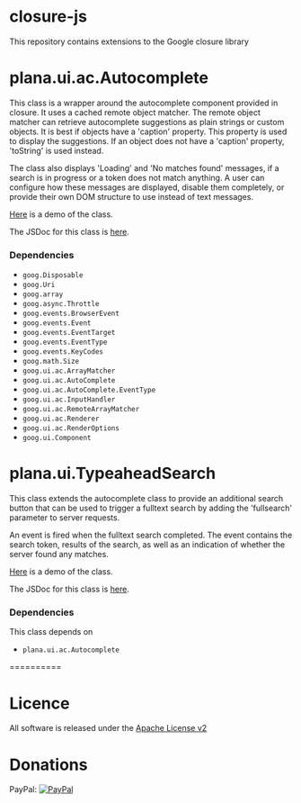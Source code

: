 closure-js
==========

This repository contains extensions to the Google closure library

# plana.ui.ac.Autocomplete

This class is a wrapper around the autocomplete component provided in closure. It uses a cached remote object matcher. The remote object matcher can retrieve autocomplete suggestions as plain strings or custom objects. It is best if objects have a 'caption' property. This property is used to display the suggestions. If an object does not have a 'caption' property, 'toString' is used instead.

The class also displays 'Loading' and 'No matches found' messages, if a search is in progress or a token does not match anything. A user can configure how these messages are displayed, disable them completely, or provide their own DOM structure to use instead of text messages.

[Here](http://autocomplete-plana.rhcloud.com/autocomplete.html) is a demo of the class.

The JSDoc for this class is [here](http://htmlpreview.github.io/?http://github.com/plan-a-software/closure-js/blob/master/doc/autocomplete/index.html).

### Dependencies

* ```goog.Disposable```
* ```goog.Uri```
* ```goog.array```
* ```goog.async.Throttle```
* ```goog.events.BrowserEvent```
* ```goog.events.Event```
* ```goog.events.EventTarget```
* ```goog.events.EventType```
* ```goog.events.KeyCodes```
* ```goog.math.Size```
* ```goog.ui.ac.ArrayMatcher```
* ```goog.ui.ac.AutoComplete```
* ```goog.ui.ac.AutoComplete.EventType```
* ```goog.ui.ac.InputHandler```
* ```goog.ui.ac.RemoteArrayMatcher```
* ```goog.ui.ac.Renderer```
* ```goog.ui.ac.RenderOptions```
* ```goog.ui.Component```

# plana.ui.TypeaheadSearch

This class extends the autocomplete class to provide an additional search button that can be used to trigger a fulltext search by adding the 'fullsearch' parameter to server requests.

An event is fired when the fulltext search completed. The event contains the search token, results of the search, as well as an indication of whether the server found any matches.

[Here](http://autocomplete-plana.rhcloud.com/typeaheadsearch.html) is a demo of the class.

The JSDoc for this class is [here](http://htmlpreview.github.io/?http://github.com/plan-a-software/closure-js/blob/master/doc/typeaheadsearch/index.html).

### Dependencies

This class depends on

* ```plana.ui.ac.Autocomplete```

==========

# Licence

All software is released under the [Apache License v2](http://opensource.org/licenses/Apache-2.0)

# Donations


PayPal: [![PayPal](https://www.paypalobjects.com/en_GB/i/btn/btn_donate_LG.gif)](https://www.paypal.com/cgi-bin/webscr?cmd=_donations&business=4TPLHCJWM7CKG&lc=GB&item_name=Plan%2dA%20Software%20Ltd&item_number=Github&currency_code=GBP&bn=PP%2dDonationsBF%3abtn_donate_LG%2egif%3aNonHosted)
